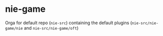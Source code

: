 # nie-game

Orga for default repo (`nie-src`) containing the default plugins (`nie-src/nie-game/nie` and `nie-src/nie-game/oft`)
